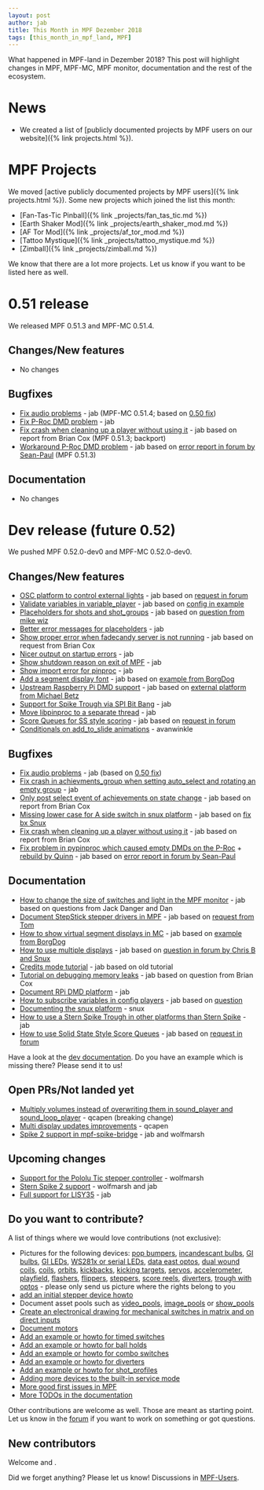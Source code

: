 ```yaml
---
layout: post
author: jab
title: This Month in MPF Dezember 2018
tags: [this_month_in_mpf_land, MPF]
---
```

What happened in MPF-land in Dezember 2018?
This post will highlight changes in MPF, MPF-MC, MPF monitor, documentation
and the rest of the ecosystem.

# News

* We created a list of [publicly documented projects by MPF users on our website]({% link projects.html %}).

# MPF Projects

We moved [active publicly documented projects by MPF users]({% link projects.html %}).
Some new projects which joined the list this month:

* [Fan-Tas-Tic Pinball]({% link _projects/fan_tas_tic.md %})
* [Earth Shaker Mod]({% link _projects/earth_shaker_mod.md %})
* [AF Tor Mod]({% link _projects/af_tor_mod.md %})
* [Tattoo Mystique]({% link _projects/tattoo_mystique.md %})
* [Zimball]({% link _projects/zimball.md %})

We know that there are a lot more projects. Let us know if you want to be listed here as well.

# 0.51 release

We released MPF 0.51.3 and MPF-MC 0.51.4.

## Changes/New features

* No changes

## Bugfixes

* [Fix audio problems](https://github.com/missionpinball/mpf-mc/commit/7751cef626cae7fe0eeba2c4138f7ab6bb7d8982) - jab (MPF-MC 0.51.4; based on [0.50 fix](https://github.com/missionpinball/mpf-mc/commit/e9d7f3aac92489ba8f987807aad5584938d77891#diff-b1084838e78cf0dc54bddd5026e1f747))
* [Fix P-Roc DMD problem](https://github.com/missionpinball/mpf/commit/f48ff101d5108371e6d9058441b270d0c4a9d336) - jab
* [Fix crash when cleaning up a player without using it](https://github.com/missionpinball/mpf/commit/c20430067fbb09946b1b0e07fd4f12c066dbd918) - jab based on report from Brian Cox (MPF 0.51.3; backport)
* [Workaround P-Roc DMD problem](https://github.com/missionpinball/mpf/commit/f48ff101d5108371e6d9058441b270d0c4a9d336) - jab based on [error report in forum by Sean-Paul](https://groups.google.com/forum/#!topic/mpf-users/HVDf9eBFoxQ) (MPF 0.51.3)

## Documentation

* No changes

# Dev release (future 0.52)

We pushed MPF 0.52.0-dev0 and MPF-MC 0.52.0-dev0.

## Changes/New features

* [OSC platform to control external lights](https://github.com/missionpinball/mpf/pull/1260) - jab based on [request in forum](https://groups.google.com/forum/#!topic/mpf-users/8JZbb_X__Rc)
* [Validate variables in variable_player](https://github.com/missionpinball/mpf/pull/1261) - jab based on [config in example](https://groups.google.com/forum/#!topic/mpf-users/v4b75FEQU70)
* [Placeholders for shots and shot_groups](https://github.com/missionpinball/mpf/pull/1262) - jab based on [question from mike wiz](https://groups.google.com/forum/#!topic/mpf-users/_EBF2tkfabI)
* [Better error messages for placeholders](https://github.com/missionpinball/mpf/commit/418b210e0e2bf847dcd66dbec5950d277828080c) - jab
* [Show proper error when fadecandy server is not running](https://github.com/missionpinball/mpf/pull/1263) - jab based on request from Brian Cox
* [Nicer output on startup errors](https://github.com/missionpinball/mpf/commit/55f449407d832e0bfa6f3403c19a3572ea621ee2) - jab
* [Show shutdown reason on exit of MPF](https://github.com/missionpinball/mpf/pull/1265) - jab
* [Show import error for pinproc](https://github.com/missionpinball/mpf/pull/1267) - jab
* [Add a segment display font](https://github.com/missionpinball/mpf-mc/commit/0dadad10eeaf01188e92016c90006ebb8b5b5933) - jab based on [example from BorgDog](https://groups.google.com/forum/#!topic/mpf-users/1wzjCo5pL0U)
* [Upstream Raspberry Pi DMD support](https://github.com/missionpinball/mpf/pull/1269) - jab based on [external platform from Michael Betz](https://github.com/yetifrisstlama/Fan-Tas-Tic-platform)
* [Support for Spike Trough via SPI Bit Bang](https://github.com/missionpinball/mpf/pull/1270) - jab
* [Move libpinproc to a separate thread](https://github.com/missionpinball/mpf/pull/1195) - jab
* [Score Queues for SS style scoring](https://github.com/missionpinball/mpf/pull/1273) - jab based on [request in forum](https://groups.google.com/forum/#!topic/mpf-users/4Ecj6xtveHo)
* [Conditionals on add_to_slide animations](https://github.com/missionpinball/mpf-mc/pull/357) -  avanwinkle

## Bugfixes

* [Fix audio problems](https://github.com/missionpinball/mpf-mc/commit/7751cef626cae7fe0eeba2c4138f7ab6bb7d8982) - jab (based on [0.50 fix](https://github.com/missionpinball/mpf-mc/commit/e9d7f3aac92489ba8f987807aad5584938d77891#diff-b1084838e78cf0dc54bddd5026e1f747))
* [Fix crash in achievments_group when setting auto_select and rotating an empty group](https://github.com/missionpinball/mpf/pull/1266/commits/4b366654b9975a7d00bad5ca028f863868ef47af) - jab
* [Only post select event of achievements on state change](https://github.com/missionpinball/mpf/pull/1266) - jab based on report from Brian Cox
* [Missing lower case for A side switch in snux platform](https://github.com/missionpinball/mpf/commit/63cee50d2cd816565a8173b162c58135ddb9cc36) - jab based on [fix bx Snux](https://github.com/missionpinball/mpf/issues/1268)
* [Fix crash when cleaning up a player without using it](https://github.com/missionpinball/mpf/commit/fb4b526f1a90d7046f7f3eef0ce7183ff5012c6f) - jab based on report from Brian Cox
* [Fix problem in pypinproc which caused empty DMDs on the P-Roc](https://github.com/missionpinball/pypinproc/commit/21b19c3ba96d48ce52149fd0dd8d937dba3aaff0) + [rebuild by Quinn](https://github.com/missionpinball/mpf/pull/1272) - jab based on [error report in forum by Sean-Paul](https://groups.google.com/forum/#!topic/mpf-users/HVDf9eBFoxQ)

## Documentation

* [How to change the size of switches and light in the MPF monitor](https://github.com/missionpinball/mpf-docs/commit/78bcd64254da3710423d5791ce6a067857c9c348) - jab based on questions from Jack Danger and Dan
* [Document StepStick stepper drivers in MPF](https://github.com/missionpinball/mpf-docs/commit/5f6b117f9e0cdae26514dc0e4d5846b83277a9e8) - jab based on [request from Tom](https://groups.google.com/forum/#!topic/mpf-users/ZgssCKBzvnA)
* [How to show virtual segment displays in MC](https://github.com/missionpinball/mpf-docs/commit/bda3bb1c11dbe3ea63c5d151299ab81f6c9ea7be) - jab based on [example from BorgDog](https://groups.google.com/forum/#!topic/mpf-users/1wzjCo5pL0U)
* [How to use multiple displays](https://github.com/missionpinball/mpf-docs/commit/a608639b21ff9cd62692fc12c7b05b8dc1ff5ee5) - jab based on [question in forum by Chris B and Snux](https://groups.google.com/forum/#!topic/mpf-users/2kjoLF_q9KA)
* [Credits mode tutorial](https://github.com/missionpinball/mpf-docs/commit/2df9021bd09fae9b6023ff9113c344ced45f5a22) - jab based on old tutorial
* [Tutorial on debugging memory leaks](https://github.com/missionpinball/mpf-docs/commit/e49caefff47f8b1af3642f946c1cc4d4c43f3a74) - jab based on question from Brian Cox
* [Document RPi DMD platform](https://github.com/missionpinball/mpf-docs/commit/d075be91f5592ead66469227186b0495b32d975d) - jab
* [How to subscribe variables in config players](https://github.com/missionpinball/mpf-docs/commit/b3c95c884cc2e622a6c017421216bb8ab4fa85c5) - jab based on [question](https://groups.google.com/forum/#!topic/mpf-users/nLnz5rM3Uus)
* [Documenting the snux platform](https://github.com/missionpinball/mpf-docs/pull/193) - snux
* [How to use a Stern Spike Trough in other platforms than Stern Spike](https://github.com/missionpinball/mpf-docs/commit/e285f58d46253262f54d10ab7837a835ad3cd608) - jab
* [How to use Solid State Style Score Queues](https://github.com/missionpinball/mpf-docs/commit/e1bd78aa1e2b4b13de609134f141e1fea44d69a6) - jab based on [request in forum](https://groups.google.com/forum/#!topic/mpf-users/4Ecj6xtveHo)

Have a look at the [dev documentation](http://docs.missionpinball.org/en/dev/).
Do you have an example which is missing there? Please send it to us!

## Open PRs/Not landed yet

* [Multiply volumes instead of overwriting them in sound_player and sound_loop_player](https://github.com/missionpinball/mpf-mc/pull/333) - qcapen (breaking change)
* [Multi display updates improvements](https://github.com/missionpinball/mpf-mc/pull/323) - qcapen
* [Spike 2 support in mpf-spike-bridge](https://github.com/missionpinball/mpf-spike-bridge/pull/1) - jab and wolfmarsh

## Upcoming changes

* [Support for the Pololu Tic stepper controller](https://github.com/missionpinball/mpf/issues/1217) - wolfmarsh
* [Stern Spike 2 support](https://github.com/missionpinball/mpf/issues/1246) - wolfmarsh and jab
* [Full support for LISY35](https://github.com/missionpinball/mpf/issues/1218) - jab

## Do you want to contribute?

A list of things where we would love contributions (not exclusive):

* Pictures for the following devices: [pop bumpers](http://docs.missionpinball.org/en/dev/mechs/pop_bumpers/index.html),
  [incandescant bulbs](http://docs.missionpinball.org/en/dev/mechs/lights/matrix_lights.html),
  [GI bulbs](http://docs.missionpinball.org/en/dev/mechs/lights/gis.html),
  [GI LEDs](http://docs.missionpinball.org/en/dev/mechs/lights/gis.html),
  [WS281x or serial LEDs](http://docs.missionpinball.org/en/dev/mechs/lights/leds.html),
  [data east optos](docs.missionpinball.org/en/dev/mechs/switches/optos.html),
  [dual wound coils](http://docs.missionpinball.org/en/dev/mechs/coils/dual_wound_coils.html),
  [coils](http://docs.missionpinball.org/en/dev/mechs/coils/index.html),
  [orbits](http://docs.missionpinball.org/en/dev/mechs/loops/index.html),
  [kickbacks](http://docs.missionpinball.org/en/dev/mechs/kickbacks/index.html),
  [kicking targets](http://docs.missionpinball.org/en/dev/mechs/targets/kicking_targets/index.html),
  [servos](http://docs.missionpinball.org/en/dev/mechs/servos/index.html),
  [accelerometer](http://docs.missionpinball.org/en/dev/mechs/accelerometers/index.html),
  [playfield](http://docs.missionpinball.org/en/dev/mechs/playfields/index.html),
  [flashers](http://docs.missionpinball.org/en/dev/mechs/lights/flashers.html),
  [flippers](http://docs.missionpinball.org/en/dev/mechs/flippers/index.html),
  [steppers](http://docs.missionpinball.org/en/dev/mechs/steppers/index.html),
  [score reels](http://docs.missionpinball.org/en/dev/mechs/score_reels/index.html),
  [diverters](http://docs.missionpinball.org/en/dev/mechs/diverters/index.html),
  [trough with optos](http://docs.missionpinball.org/en/dev/mechs/troughs/index.html) - please only send us picture where the rights belong to you
* [add an initial stepper device howto](http://docs.missionpinball.org/en/dev/mechs/steppers/index.html)
* Document asset pools such as [video_pools](http://docs.missionpinball.org/en/dev/config/video_pools.html), [image_pools](http://docs.missionpinball.org/en/dev/config/image_pools.html) or [show_pools](http://docs.missionpinball.org/en/dev/config/show_pools.html)
* [Create an electronical drawing for mechanical switches in matrix and on direct inputs](http://docs.missionpinball.org/en/dev/mechs/switches/mechanical_switches.html)
* [Document motors](http://docs.missionpinball.org/en/dev/mechs/motors/index.html)
* [Add an example or howto for timed switches](http://docs.missionpinball.org/en/dev/game_logic/timed_switches/index.html)
* [Add an example or howto for ball holds](http://docs.missionpinball.org/en/dev/game_logic/ball_holds/index.html)
* [Add an example or howto for combo switches](http://docs.missionpinball.org/en/dev/game_logic/combo_switches/index.html)
* [Add an example or howto for diverters](http://docs.missionpinball.org/en/dev/mechs/diverters/index.html)
* [Add an example or howto for shot_profiles](http://docs.missionpinball.org/en/dev/game_logic/shots/shot_profiles.html)
* [Adding more devices to the built-in service mode](https://github.com/missionpinball/mpf/issues/693)
* [More good first issues in MPF](https://github.com/missionpinball/mpf/issues?q=is%3Aissue+is%3Aopen+label%3A%22good+first+issue%22)
* [More TODOs in the documentation](http://docs.missionpinball.org/en/dev/search.html?q=help_us_to_write_it&check_keywords=yes&area=default)

Other contributions are welcome as well.
Those are meant as starting point.
Let us know in the [forum](https://groups.google.com/forum/#!forum/mpf-users)
if you want to work on something or got questions.

## New contributors

Welcome  and .

Did we forget anything? Please let us know!
Discussions in [MPF-Users](https://groups.google.com/forum/#!forum/mpf-users).
